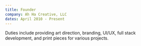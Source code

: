 ```yaml
---
title: Founder
company: Ah Ha Creative, LLC
dates: April 2010 - Present
---
```


Duties include providing art direction, branding, UI/UX, full stack development, and print pieces for various projects.
